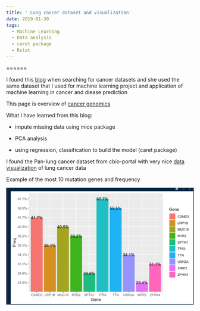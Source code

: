 ```yaml
---
title: ' Lung cancer dataset and visualization'
date: 2019-01-30
tags:
  - Machine Learning
  - Data analysis
  - caret package 
  - Rstat
---
```



======


I found this [blog](https://shiring.github.io/machine_learning/2017/03/31/webinar_code) when searching for cancer datasets and she used the same dataset that I used for machine learning project and application of machine learning in cancer and diease prediction

 This page is overview of [cancer genomics](https://www.cancer.gov/about-nci/organization/ccg/cancer-genomics-overview)

What I have learned from this blog:

- impute missing data using mice package 

-  PCA analysis 

- using regression, classification to build the model (caret package)


I found the Pan-lung cancer dataset from cbio-portal with very nice [data visualization](https://www.cbioportal.org/study?id=nsclc_tcga_broad_2016&tab=summary) of lung cancer data




Example of the most 10 mutation genes and frequency 

![lung-cancer](/figures/cancer_gene.png)
